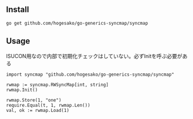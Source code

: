 ## Install
```
go get github.com/hogesako/go-generics-syncmap/syncmap
```

## Usage
ISUCON用なので内部で初期化チェックはしていない。必ずInitを呼ぶ必要がある
```
import syncmap "github.com/hogesako/go-generics-syncmap/syncmap"

rwmap := syncmap.RWSyncMap[int, string]
rwmap.Init()

rwmap.Store(1, "one")
require.Equal(t, 1, rwmap.Len())
val, ok := rwmap.Load(1)
```